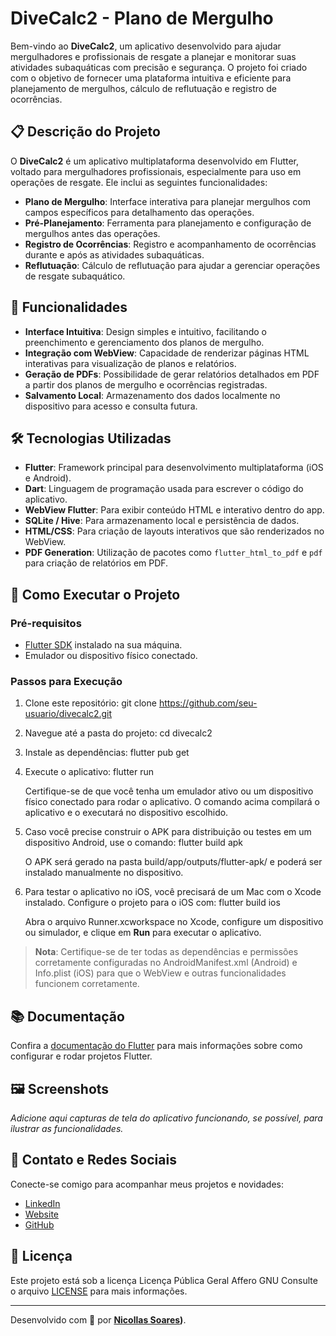 # DiveCalc2 - Plano de Mergulho

Bem-vindo ao **DiveCalc2**, um aplicativo desenvolvido para ajudar mergulhadores e profissionais de resgate a planejar e monitorar suas atividades subaquáticas com precisão e segurança. O projeto foi criado com o objetivo de fornecer uma plataforma intuitiva e eficiente para planejamento de mergulhos, cálculo de reflutuação e registro de ocorrências.

## 📋 Descrição do Projeto

O **DiveCalc2** é um aplicativo multiplataforma desenvolvido em Flutter, voltado para mergulhadores profissionais, especialmente para uso em operações de resgate. Ele inclui as seguintes funcionalidades:

- **Plano de Mergulho**: Interface interativa para planejar mergulhos com campos específicos para detalhamento das operações.
- **Pré-Planejamento**: Ferramenta para planejamento e configuração de mergulhos antes das operações.
- **Registro de Ocorrências**: Registro e acompanhamento de ocorrências durante e após as atividades subaquáticas.
- **Reflutuação**: Cálculo de reflutuação para ajudar a gerenciar operações de resgate subaquático.

## 🚀 Funcionalidades

- **Interface Intuitiva**: Design simples e intuitivo, facilitando o preenchimento e gerenciamento dos planos de mergulho.
- **Integração com WebView**: Capacidade de renderizar páginas HTML interativas para visualização de planos e relatórios.
- **Geração de PDFs**: Possibilidade de gerar relatórios detalhados em PDF a partir dos planos de mergulho e ocorrências registradas.
- **Salvamento Local**: Armazenamento dos dados localmente no dispositivo para acesso e consulta futura.

## 🛠️ Tecnologias Utilizadas

- **Flutter**: Framework principal para desenvolvimento multiplataforma (iOS e Android).
- **Dart**: Linguagem de programação usada para escrever o código do aplicativo.
- **WebView Flutter**: Para exibir conteúdo HTML e interativo dentro do app.
- **SQLite / Hive**: Para armazenamento local e persistência de dados.
- **HTML/CSS**: Para criação de layouts interativos que são renderizados no WebView.
- **PDF Generation**: Utilização de pacotes como `flutter_html_to_pdf` e `pdf` para criação de relatórios em PDF.

## 📲 Como Executar o Projeto

### Pré-requisitos

- [Flutter SDK](https://flutter.dev/docs/get-started/install) instalado na sua máquina.
- Emulador ou dispositivo físico conectado.

### Passos para Execução

1. Clone este repositório:
   git clone https://github.com/seu-usuario/divecalc2.git

2. Navegue até a pasta do projeto:
   cd divecalc2

3. Instale as dependências:
   flutter pub get

4. Execute o aplicativo:
   flutter run

   Certifique-se de que você tenha um emulador ativo ou um dispositivo físico conectado para rodar o aplicativo. O comando acima compilará o aplicativo e o executará no dispositivo escolhido.

5. Caso você precise construir o APK para distribuição ou testes em um dispositivo Android, use o comando:
   flutter build apk

   O APK será gerado na pasta build/app/outputs/flutter-apk/ e poderá ser instalado manualmente no dispositivo.

6. Para testar o aplicativo no iOS, você precisará de um Mac com o Xcode instalado. Configure o projeto para o iOS com:
   flutter build ios

   Abra o arquivo Runner.xcworkspace no Xcode, configure um dispositivo ou simulador, e clique em **Run** para executar o aplicativo.

> **Nota**: Certifique-se de ter todas as dependências e permissões corretamente configuradas no AndroidManifest.xml (Android) e Info.plist (iOS) para que o WebView e outras funcionalidades funcionem corretamente.

## 📚 Documentação

Confira a [documentação do Flutter](https://flutter.dev/docs) para mais informações sobre como configurar e rodar projetos Flutter.

## 🖼️ Screenshots

*Adicione aqui capturas de tela do aplicativo funcionando, se possível, para ilustrar as funcionalidades.*

## 💼 Contato e Redes Sociais

Conecte-se comigo para acompanhar meus projetos e novidades:

- [LinkedIn](https://www.linkedin.com/in/nicollas-soares/)
- [Website](https://nicksoares.com/)
- [GitHub](https://github.com/nickksoares)

## 📄 Licença

Este projeto está sob a licença Licença Pública Geral Affero GNU Consulte o arquivo [LICENSE](./LICENSE) para mais informações.

---

Desenvolvido com 💙 por **[Nicollas Soares](https://www.linkedin.com/in/nicollas-soares/))**.

